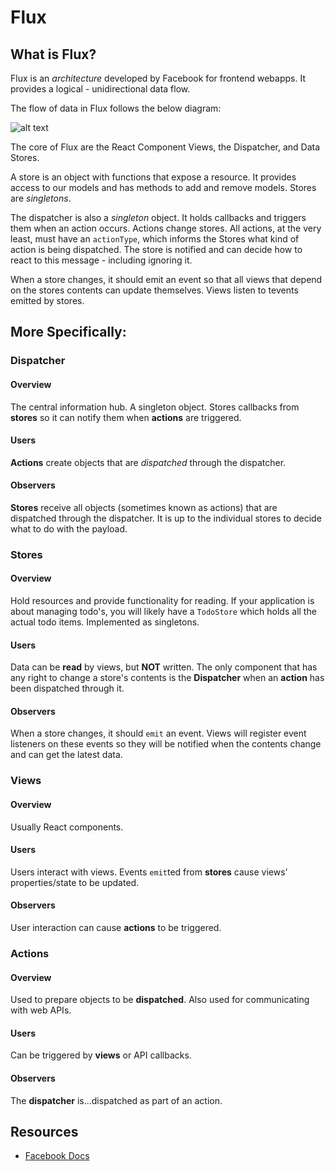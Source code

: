 # Flux

## What is Flux?

Flux is an *architecture* developed by Facebook for frontend webapps.  It provides a logical - unidirectional data flow.

The flow of data in Flux follows the below diagram:

![alt text](https://facebook.github.io/react/img/blog/flux-diagram.png "Flux")

The core of Flux are the React Component Views, the Dispatcher, and Data Stores.

A store is an object with functions that expose a resource.  It provides access to our models and has methods to add and remove models.  Stores are *singletons*.

The dispatcher is also a *singleton* object.  It holds callbacks and triggers them when an action occurs.  Actions change stores.  All actions, at the very least, must have an `actionType`, which informs the Stores what kind of action is being dispatched.  The store is notified and can decide how to react to this message - including ignoring it.

When a store changes, it should emit an event so that all views that depend on the stores contents can update themselves.  Views listen to tevents emitted by stores.

## More Specifically:

### Dispatcher

#### Overview

The central information hub. A singleton object.  Stores callbacks from **stores** so it can notify them when **actions** are triggered.

#### Users

**Actions** create objects that are *dispatched* through the dispatcher.

#### Observers

**Stores** receive all objects (sometimes known as actions) that are dispatched through the dispatcher.  It is up to the individual stores to decide what to do with the payload.

### Stores

#### Overview

Hold resources and provide functionality for reading. If your application is about managing todo's, you will likely have a `TodoStore` which holds all the actual todo items. Implemented as singletons.

#### Users

Data can be **read** by views, but **NOT** written. The only component that has any right to change a store's contents is the **Dispatcher** when an **action** has been dispatched through it.

#### Observers

When a store changes, it should `emit` an event. Views will register event listeners on these events so they will be notified when the contents change and can get the latest data.

### Views

#### Overview

Usually React components.

#### Users

Users interact with views. Events `emit`ted from **stores** cause views' properties/state to be updated.

#### Observers

User interaction can cause **actions** to be triggered.

### Actions

#### Overview

Used to prepare objects to be **dispatched**. Also used for communicating with web APIs.

#### Users

Can be triggered by **views** or API callbacks.

#### Observers

The **dispatcher** is...dispatched as part of an action.

## Resources

- [Facebook Docs](https://facebook.github.io/flux/)
